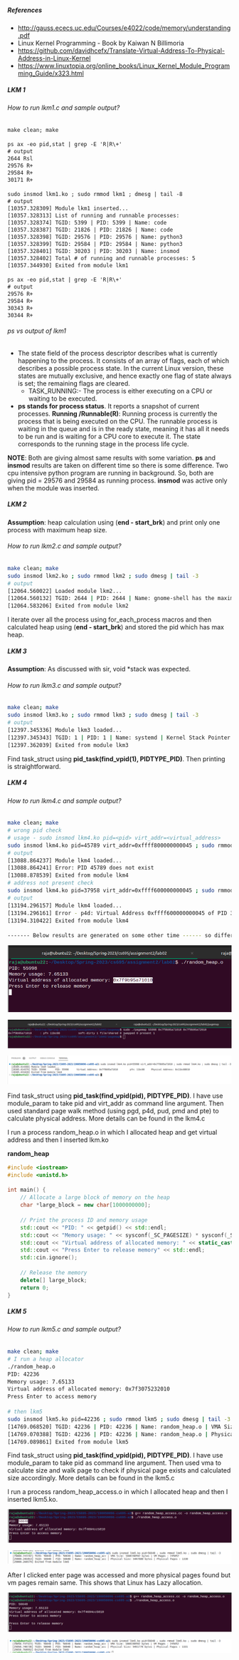 ##### References

- http://gauss.ececs.uc.edu/Courses/e4022/code/memory/understanding.pdf
- Linux Kernel Programming - Book by Kaiwan N Billimoria
- https://github.com/davidhcefx/Translate-Virtual-Address-To-Physical-Address-in-Linux-Kernel
- https://www.linuxtopia.org/online_books/Linux_Kernel_Module_Programming_Guide/x323.html

##### LKM 1

###### How to run lkm1.c and sample output?

```shell
make clean; make

ps ax -eo pid,stat | grep -E 'R|R\+'
# output
2644 Rsl
29576 R+
29584 R+
30171 R+

sudo insmod lkm1.ko ; sudo rmmod lkm1 ; dmesg | tail -8
# output
[10357.328309] Module lkm1 inserted...
[10357.328313] List of running and runnable processes:
[10357.328374] TGID: 5399 | PID: 5399 | Name: code
[10357.328387] TGID: 21826 | PID: 21826 | Name: code
[10357.328398] TGID: 29576 | PID: 29576 | Name: python3
[10357.328399] TGID: 29584 | PID: 29584 | Name: python3
[10357.328401] TGID: 30203 | PID: 30203 | Name: insmod
[10357.328402] Total # of running and runnable processes: 5
[10357.344930] Exited from module lkm1

ps ax -eo pid,stat | grep -E 'R|R\+'
# output
29576 R+
29584 R+
30343 R+
30344 R+
```

###### ps vs output of lkm1

- The state field of the process descriptor describes what is currently happening to the process. It consists of an array of flags, each of which describes a possible process state. In the current Linux version, these states are mutually exclusive, and hence exactly one flag of state always is set; the remaining flags are cleared.
  - TASK_RUNNING:- The process is either executing on a CPU or waiting to be executed.
- **ps stands for process status**. It reports a snapshot of current processes. **Running /Runnable(R)**: Running process is currently the process that is being executed on the CPU. The runnable process is waiting in the queue and is in the ready state, meaning it has all it needs to be run and is waiting for a CPU core to execute it. The state corresponds to the running stage in the process life cycle.

**NOTE**: Both are giving almost same results with some variation. **ps** and **insmod** results are taken on different time so there is some difference. Two cpu intensive python program are running in background. So, both are giving pid = 29576 and 29584 as running process. **insmod** was active only when the module was inserted.

##### LKM 2

**Assumption**: heap calculation using (**end - start_brk**) and print only one process with maximum heap size.

###### How to run lkm2.c and sample output?

```bash
make clean; make
sudo insmod lkm2.ko ; sudo rmmod lkm2 ; sudo dmesg | tail -3
# output
[12064.560022] Loaded module lkm2...
[12064.560132] TGID: 2644 | PID: 2644 | Name: gnome-shell has the maximum heap memory: 137515008 bytes
[12064.583206] Exited from module lkm2
```

I iterate over all the process using for_each_process macros and then calculated heap using (**end - start_brk**) and stored the pid which has max heap.



##### LKM 3

**Assumption**: As discussed with sir, void *stack was expected.

###### How to run lkm3.c and sample output?

```bash
make clean; make
sudo insmod lkm3.ko ; sudo rmmod lkm3 ; sudo dmesg | tail -3
# output
[12397.345336] Module lkm3 loaded...
[12397.345343] TGID: 1 | PID: 1 | Name: systemd | Kernel Stack Pointer: 18446648331373019136 (0xffffa8ec400a8000) 
[12397.362039] Exited from module lkm3
```

Find task_struct using **pid_task(find_vpid(1), PIDTYPE_PID)**. Then printing is straightforward.



##### LKM 4

###### How to run lkm4.c and sample output?

```bash
make clean; make
# wrong pid check
# usage - sudo insmod lkm4.ko pid=<pid> virt_addr=<virtual_address>
sudo insmod lkm4.ko pid=45789 virt_addr=0xffff800000000045 ; sudo rmmod lkm4 ; sudo dmesg | tail -3
# output
[13088.864237] Module lkm4 loaded...
[13088.864241] Error: PID 45789 does not exist
[13088.878539] Exited from module lkm4 
# address not present check
sudo insmod lkm4.ko pid=37958 virt_addr=0xffff600000000045 ; sudo rmmod lkm4 ; sudo dmesg | tail -3
# output
[13194.296157] Module lkm4 loaded...
[13194.296161] Error - p4d: Virtual Address 0xffff600000000045 of PID 37958 is not present
[13194.310422] Exited from module lkm4

------- Below results are generated on some other time ------ so different time stamp ---------------------
```

![lkm4p1](./image/lkm4p1.png)



![lkm4p2](./image/lkm4p2.png)

![lkm4p3](./image/lkm4p3.png)

Find task_struct using **pid_task(find_vpid(pid), PIDTYPE_PID)**. I have use module_param to take pid and virt_addr as command line argument. Then used standard page walk method (using pgd, p4d, pud, pmd and pte) to calculate physical address. More details can be found in the lkm4.c

I run a process random_heap.o in which I allocated heap and get virtual address and then I inserted lkm.ko

**random_heap**

```c++
#include <iostream>
#include <unistd.h>

int main() {
    // Allocate a large block of memory on the heap
    char *large_block = new char[1000000000];

    // Print the process ID and memory usage
    std::cout << "PID: " << getpid() << std::endl;
    std::cout << "Memory usage: " << sysconf(_SC_PAGESIZE) * sysconf(_SC_PHYS_PAGES) / (1024.0 * 1024.0 * 1024.0) << std::endl;
    std::cout << "Virtual address of allocated memory: " << static_cast<void*>(large_block) << std::endl;
    std::cout << "Press Enter to release memory" << std::endl;
    std::cin.ignore();

    // Release the memory
    delete[] large_block;
    return 0;
}

```



##### LKM 5

###### How to run lkm5.c and sample output?

```bash
make clean; make
# I run a heap allocator
./random_heap.o 
PID: 42236
Memory usage: 7.65133
Virtual address of allocated memory: 0x7f3075232010
Press Enter to access memory

# then lkm5
sudo insmod lkm5.ko pid=42236 ; sudo rmmod lkm5 ; sudo dmesg | tail -3
[14769.068520] TGID: 42236 | PID: 42236 | Name: random_heap.o | VMA Size: 1006194688 bytes | VM Pages : 245653 
[14769.070388] TGID: 42236 | PID: 42236 | Name: random_heap.o | Physical Size: 5730304 bytes | Physical Pages : 1399 
[14769.089861] Exited from module lkm5

```

Find task_struct using **pid_task(find_vpid(pid), PIDTYPE_PID)**. I have use module_param to take pid as command line argument. Then used vma to calculate size and walk page to check if physical page exists and calculated size accordingly. More details can be found in the lkm5.c

I run a process random_heap_access.o in which I allocated heap and then I inserted lkm5.ko. 

![lkm5p1](./image/lkm5p1.png)

![lkm5p1](./image/lkm5p3.png)

After I clicked enter page was accessed and more physical pages found but vm pages remain same. This shows that Linux has Lazy allocation.

![lkm5p1](./image/lkm5p2.png)

![lkm5p1](./image/lkm5p4.png)